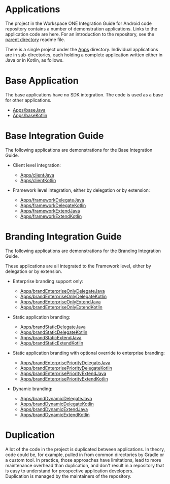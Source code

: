 # Applications
The project in the Workspace ONE Integration Guide for Android code repository
contains a number of demonstration applications. Links to the application code
are here. For an introduction to the repository, see the [parent directory](..)
readme file.

There is a single project under the [Apps](../Apps) directory. Individual
applications are in sub-directories, each holding a complete application written
either in Java or in Kotlin, as follows.

# Base Application
The base applications have no SDK integration. The code is used as a base for
other applications.

-   [Apps/baseJava](../Apps/baseJava)
-   [Apps/baseKotlin](../Apps/baseKotlin)

# Base Integration Guide
The following applications are demonstrations for the Base Integration Guide.

-   Client level integration:
    -   [Apps/clientJava](../Apps/clientJava)
    -   [Apps/clientKotlin](../Apps/clientKotlin)

-   Framework level integration, either by delegation or by extension:
    -   [Apps/frameworkDelegateJava](../Apps/frameworkDelegateJava)
    -   [Apps/frameworkDelegateKotlin](../Apps/frameworkDelegateKotlin)
    -   [Apps/frameworkExtendJava](../Apps/frameworkExtendJava)
    -   [Apps/frameworkExtendKotlin](../Apps/frameworkExtendKotlin)

# Branding Integration Guide
The following applications are demonstrations for the Branding Integration
Guide.

These applications are all integrated to the Framework level, either by
delegation or by extension.

-   Enterprise branding support only:
    -   [Apps/brandEnterpriseOnlyDelegateJava](../Apps/brandEnterpriseOnlyDelegateJava)
    -   [Apps/brandEnterpriseOnlyDelegateKotlin](../Apps/brandEnterpriseOnlyDelegateKotlin)
    -   [Apps/brandEnterpriseOnlyExtendJava](../Apps/brandEnterpriseOnlyExtendJava)
    -   [Apps/brandEnterpriseOnlyExtendKotlin](../Apps/brandEnterpriseOnlyExtendKotlin)

-   Static application branding:
    -   [Apps/brandStaticDelegateJava](../Apps/brandStaticDelegateJava)
    -   [Apps/brandStaticDelegateKotlin](../Apps/brandStaticDelegateKotlin)
    -   [Apps/brandStaticExtendJava](../Apps/brandStaticExtendJava)
    -   [Apps/brandStaticExtendKotlin](../Apps/brandStaticExtendKotlin)

-   Static application branding with optional override to enterprise branding:
    -   [Apps/brandEnterprisePriorityDelegateJava](../Apps/brandEnterprisePriorityDelegateJava)
    -   [Apps/brandEnterprisePriorityDelegateKotlin](../Apps/brandEnterprisePriorityDelegateKotlin)
    -   [Apps/brandEnterprisePriorityExtendJava](../Apps/brandEnterprisePriorityExtendJava)
    -   [Apps/brandEnterprisePriorityExtendKotlin](../Apps/brandEnterprisePriorityExtendKotlin)

-   Dynamic branding:
    -   [Apps/brandDynamicDelegateJava](../Apps/brandDynamicDelegateJava)
    -   [Apps/brandDynamicDelegateKotlin](../Apps/brandDynamicDelegateKotlin)
    -   [Apps/brandDynamicExtendJava](../Apps/brandDynamicExtendJava)
    -   [Apps/brandDynamicExtendKotlin](../Apps/brandDynamicExtendKotlin)

# Duplication
A lot of the code in the project is duplicated between applications. In theory,
code could be, for example, pulled in from common directories by Gradle or a
custom tool. In practice, those approaches have limitations, lead to more
maintenance overhead than duplication, and don't result in a repository that is
easy to understand for prospective application developers.  
Duplication is managed by the maintainers of the repository.

